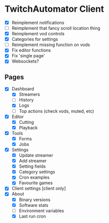 # TwitchAutomator Client

- [x] Reimplement notifications
- [ ] Reimplement that fancy scroll location thing
- [x] Reimplement vod controls
- [x] Categories for settings
- [ ] Reimplement missing function on vods
- [x] Fix editor functions
- [x] Fix 'single page'
- [x] Websockets?

## Pages
- [x] Dashboard
  - [x] Streamers
  - [ ] History
  - [x] Logs
  - [ ] Top actions (check vods, muted, etc)
- [x] Editor
  - [x] Cutting
  - [x] Playback
- [x] Tools
  - [x] Forms
  - [x] Jobs
- [x] Settings
  - [x] Update streamer
  - [x] Add streamer
  - [x] Setting fields
  - [x] Category settings
  - [x] Cron examples
  - [x] Favourite games
- [x] Client settings [client only]
- [x] About
  - [x] Binary versions
  - [x] Software stats
  - [ ] Environment variables
  - [x] Last run cron